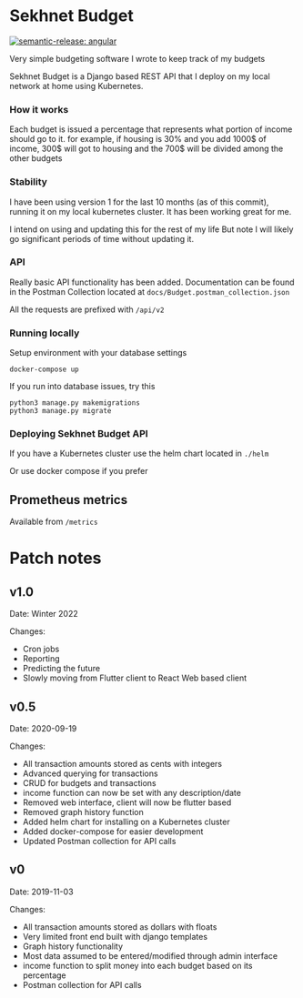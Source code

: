 # Sekhnet Budget
[![semantic-release: angular](https://img.shields.io/badge/semantic--release-angular-e10079?logo=semantic-release)](https://github.com/semantic-release/semantic-release)


Very simple budgeting software I wrote
to keep track of my budgets

Sekhnet Budget is a Django based REST API that I deploy
on my local network at home using Kubernetes.

### How it works
Each budget is issued a percentage that represents
what portion of income should go to it. for example,
if housing is 30% and you add 1000$ of income, 300$ will
got to housing and the 700$ will be divided among the other
budgets

### Stability
I have been using version 1 for the last 10 months (as of this commit), running
it on my local kubernetes cluster. It has been working great for me.

I intend on using and updating this for the rest of my life
But note I will likely go significant periods of time without
updating it.

### API
Really basic API functionality has been added. Documentation can
be found in the Postman Collection located at `docs/Budget.postman_collection.json`

All the requests are prefixed with `/api/v2`


### Running locally

Setup environment with your database settings
```
docker-compose up
```

If you run into database issues, try this
```
python3 manage.py makemigrations
python3 manage.py migrate
```


### Deploying Sekhnet Budget API

If you have a Kubernetes cluster use the helm chart located in `./helm`

Or use docker compose if you prefer

## Prometheus metrics
Available from `/metrics`


# Patch notes
## v1.0
Date: Winter 2022

Changes:
- Cron jobs
- Reporting
- Predicting the future
- Slowly moving from Flutter client to React Web based client


## v0.5
Date: 2020-09-19

Changes:
- All transaction amounts stored as cents with integers
- Advanced querying for transactions
- CRUD for budgets and transactions
- income function can now be set with any description/date
- Removed web interface, client will now be flutter based
- Removed graph history function
- Added helm chart for installing on a Kubernetes cluster
- Added docker-compose for easier development
- Updated Postman collection for API calls

## v0
Date: 2019-11-03

Changes:
- All transaction amounts stored as dollars with floats
- Very limited front end built with django templates
- Graph history functionality
- Most data assumed to be entered/modified through admin interface
- income function to split money into each budget based on its percentage
- Postman collection for API calls
